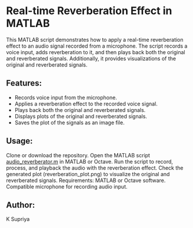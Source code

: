 # Real-time Reverberation Effect in MATLAB
This MATLAB script demonstrates how to apply a real-time reverberation effect to an audio signal recorded from a microphone. The script records a voice input, adds reverberation to it, and then plays back both the original and reverberated signals. Additionally, it provides visualizations of the original and reverberated signals.

## Features:
- Records voice input from the microphone.
- Applies a reverberation effect to the recorded voice signal.
- Plays back both the original and reverberated signals.
- Displays plots of the original and reverberated signals.
- Saves the plot of the signals as an image file.
## Usage:
Clone or download the repository.
Open the MATLAB script [audio_reverberator.m](https://github.com/supriyakommini/Audio_Reverberator/blob/main/audio_reverbarator.m) in MATLAB or Octave.
Run the script to record, process, and playback the audio with the reverberation effect.
Check the generated plot (reverberation_plot.png) to visualize the original and reverberated signals.
Requirements:
MATLAB or Octave software.
Compatible microphone for recording audio input.
## Author:
K Supriya


